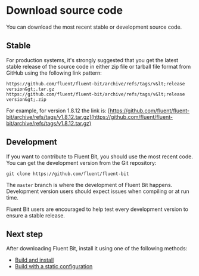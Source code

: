 # Download source code

You can download the most recent stable or development source code.

## Stable

For production systems, it's strongly suggested that you get the latest stable release of the source code in either zip file or tarball file format from GitHub using the following link pattern:

```text
https://github.com/fluent/fluent-bit/archive/refs/tags/v&lt;release version&gt;.tar.gz
https://github.com/fluent/fluent-bit/archive/refs/tags/v&lt;release version&gt;.zip
```

For example, for version 1.8.12 the link is: [https://github.com/fluent/fluent-bit/archive/refs/tags/v1.8.12.tar.gz](https://github.com/fluent/fluent-bit/archive/refs/tags/v1.8.12.tar.gz)

## Development

If you want to contribute to Fluent Bit, you should use the most recent code. You can get the development version from the Git repository:

```shell
git clone https://github.com/fluent/fluent-bit
```

The `master` branch is where the development of Fluent Bit happens. Development version users should expect issues when compiling or at run time.

Fluent Bit users are encouraged to help test every development version to ensure a stable release.

## Next step

After downloading Fluent Bit, install it using one of the following methods:

- [Build and install](./source/build-and-install.md)
- [Build with a static configuration](./source/build-with-static-configuration.md)
